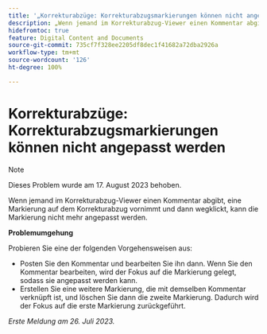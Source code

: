 ```yaml
---
title: '„Korrekturabzüge: Korrekturabzugsmarkierungen können nicht angepasst werden“'
description: „Wenn jemand im Korrekturabzug-Viewer einen Kommentar abgibt, eine Markierung auf dem Korrekturabzug vornimmt und dann wegklickt, kann die Markierung nicht mehr angepasst werden. „
hidefromtoc: true
feature: Digital Content and Documents
source-git-commit: 735cf7f328ee2205df8dec1f41682a72dba2926a
workflow-type: tm+mt
source-wordcount: '126'
ht-degree: 100%

---
```



# Korrekturabzüge: Korrekturabzugsmarkierungen können nicht angepasst werden

<!--WF and WFP TOCs-->

>[!NOTE]
>
>Dieses Problem wurde am 17. August 2023 behoben.

Wenn jemand im Korrekturabzug-Viewer einen Kommentar abgibt, eine Markierung auf dem Korrekturabzug vornimmt und dann wegklickt, kann die Markierung nicht mehr angepasst werden.

**Problemumgehung**

Probieren Sie eine der folgenden Vorgehensweisen aus:

* Posten Sie den Kommentar und bearbeiten Sie ihn dann. Wenn Sie den Kommentar bearbeiten, wird der Fokus auf die Markierung gelegt, sodass sie angepasst werden kann.
* Erstellen Sie eine weitere Markierung, die mit demselben Kommentar verknüpft ist, und löschen Sie dann die zweite Markierung. Dadurch wird der Fokus auf die erste Markierung zurückgeführt.

_Erste Meldung am 26. Juli 2023._

